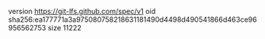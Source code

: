 version https://git-lfs.github.com/spec/v1
oid sha256:ea177771a3a975080758218631181490d4498d490541866d463ce96956562753
size 11222
